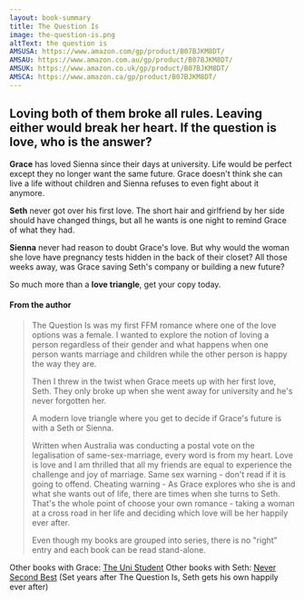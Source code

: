 ```yaml
---
layout: book-summary
title: The Question Is
image: the-question-is.png
altText: the question is
AMSUSA: https://www.amazon.com/gp/product/B07BJKM8DT/
AMSAU: https://www.amazon.com.au/gp/product/B07BJKM8DT/
AMSUK: https://www.amazon.co.uk/gp/product/B07BJKM8DT/
AMSCA: https://www.amazon.ca/gp/product/B07BJKM8DT/
---
```


## Loving both of them broke all rules. Leaving either would break her heart. If the question is love, who is the answer?

**Grace** has loved Sienna since their days at university. Life would be perfect except they no longer want the same future. Grace doesn't think she can live a life without children and Sienna refuses to even fight about it anymore.

**Seth** never got over his first love. The short hair and girlfriend by her side should have changed things, but all he wants is one night to remind Grace of what they had. 

**Sienna** never had reason to doubt Grace's love. But why would the woman she love have pregnancy tests hidden in the back of their closet? All those weeks away, was Grace saving Seth's company or building a new future?

So much more than a **love triangle**, get your copy today.

#### From the author

> The Question Is was my first FFM romance where one of the love options was a female. I wanted to explore the notion of loving a person regardless of their gender and what happens when one person wants marriage and children while the other person is happy the way they are.
> 
> Then I threw in the twist when Grace meets up with her first love, Seth. They only broke up when she went away for university and he's never forgotten her.
> 
> A modern love triangle where you get to decide if Grace's future is with a Seth or Sienna.
> 
> Written when Australia was conducting a postal vote on the legalisation of same-sex-marriage, every word is from my heart. Love is love and I am thrilled that all my friends are equal to experience the challenge and joy of marriage.
> Same sex warning - don't read if it is going to offend.
> Cheating warning - As Grace explores who she is and what she wants out of life, there are times when she turns to Seth. That's the whole point of choose your own romance - taking a woman at a cross road in her life and deciding which love will be her happily ever after.
> 
> Even though my books are grouped into series, there is no "right" entry and each book can be read stand-alone. 

Other books with Grace: [The Uni Student](https://www.amazon.com/gp/product/B076NRVM5M/ "The Uni Student")
Other books with Seth: [Never Second Best](https://www.amazon.com/gp/product/B07D7P8TJ1/ "Never Second Best") (Set years after The Question Is, Seth gets his own happily ever after) 